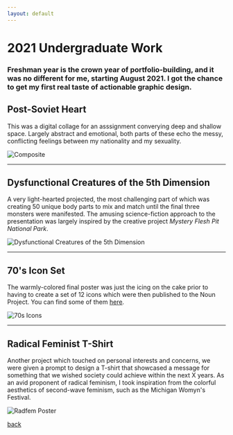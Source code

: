 ```yaml
---
layout: default
---
```


# 2021 Undergraduate Work

### Freshman year is the crown year of portfolio-building, and it was no different for me, starting August 2021. I got the chance to get my first real taste of actionable graphic design.

## Post-Soviet Heart
This was a digital collage for an asssignment converying deep and shallow space. Largely abstract and emotional, both parts of these echo the messy, conflicting feelings between my nationality and my sexuality.

![Composite](https://i.imgur.com/KFa4rqo.jpg)

* * *

## Dysfunctional Creatures of the 5th Dimension
A very light-hearted projected, the most challenging part of which was creating 50 unique body parts to mix and match until the final three monsters were manifested. The amusing science-fiction approach to the presentation was largely inspired by the creative project _Mystery Flesh Pit National Park_.

![Dysfunctional Creatures of the 5th Dimension](https://i.imgur.com/bL9oOwk.jpg)

* * *

## 70's Icon Set
The warmly-colored final poster was just the icing on the cake prior to having to create a set of 12 icons which were then published to the Noun Project. You can find some of them [here](https://thenounproject.com/ulianachem2021/).

![70s Icons](https://i.imgur.com/zl4NlhK.png)

* * *

## Radical Feminist T-Shirt
Another project which touched on personal interests and concerns, we were given a prompt to design a T-shirt that showcased a message for something that we wished society could achieve within the next X years. As an avid proponent of radical feminism, I took inspiration from the colorful aesthetics of second-wave feminism, such as the Michigan Womyn's Festival.

![Radfem Poster](https://i.imgur.com/zl4NlhK.png)

[back](./)
